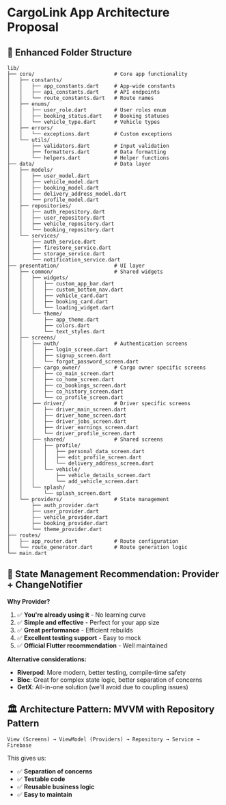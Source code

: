 # CargoLink App Architecture Proposal

## 📁 Enhanced Folder Structure

```
lib/
├── core/                          # Core app functionality
│   ├── constants/
│   │   ├── app_constants.dart     # App-wide constants
│   │   ├── api_constants.dart     # API endpoints
│   │   └── route_constants.dart   # Route names
│   ├── enums/
│   │   ├── user_role.dart         # User roles enum
│   │   ├── booking_status.dart    # Booking statuses
│   │   └── vehicle_type.dart      # Vehicle types
│   ├── errors/
│   │   └── exceptions.dart        # Custom exceptions
│   └── utils/
│       ├── validators.dart        # Input validation
│       ├── formatters.dart        # Data formatting
│       └── helpers.dart           # Helper functions
├── data/                          # Data layer
│   ├── models/
│   │   ├── user_model.dart
│   │   ├── vehicle_model.dart
│   │   ├── booking_model.dart
│   │   ├── delivery_address_model.dart
│   │   └── profile_model.dart
│   ├── repositories/
│   │   ├── auth_repository.dart
│   │   ├── user_repository.dart
│   │   ├── vehicle_repository.dart
│   │   └── booking_repository.dart
│   └── services/
│       ├── auth_service.dart
│       ├── firestore_service.dart
│       ├── storage_service.dart
│       └── notification_service.dart
├── presentation/                  # UI layer
│   ├── common/                    # Shared widgets
│   │   ├── widgets/
│   │   │   ├── custom_app_bar.dart
│   │   │   ├── custom_bottom_nav.dart
│   │   │   ├── vehicle_card.dart
│   │   │   ├── booking_card.dart
│   │   │   └── loading_widget.dart
│   │   └── theme/
│   │       ├── app_theme.dart
│   │       ├── colors.dart
│   │       └── text_styles.dart
│   ├── screens/
│   │   ├── auth/                  # Authentication screens
│   │   │   ├── login_screen.dart
│   │   │   ├── signup_screen.dart
│   │   │   └── forgot_password_screen.dart
│   │   ├── cargo_owner/           # Cargo owner specific screens
│   │   │   ├── co_main_screen.dart
│   │   │   ├── co_home_screen.dart
│   │   │   ├── co_bookings_screen.dart
│   │   │   ├── co_history_screen.dart
│   │   │   └── co_profile_screen.dart
│   │   ├── driver/                # Driver specific screens
│   │   │   ├── driver_main_screen.dart
│   │   │   ├── driver_home_screen.dart
│   │   │   ├── driver_jobs_screen.dart
│   │   │   ├── driver_earnings_screen.dart
│   │   │   └── driver_profile_screen.dart
│   │   ├── shared/                # Shared screens
│   │   │   ├── profile/
│   │   │   │   ├── personal_data_screen.dart
│   │   │   │   ├── edit_profile_screen.dart
│   │   │   │   └── delivery_address_screen.dart
│   │   │   └── vehicle/
│   │   │       ├── vehicle_details_screen.dart
│   │   │       └── add_vehicle_screen.dart
│   │   └── splash/
│   │       └── splash_screen.dart
│   └── providers/                 # State management
│       ├── auth_provider.dart
│       ├── user_provider.dart
│       ├── vehicle_provider.dart
│       ├── booking_provider.dart
│       └── theme_provider.dart
├── routes/
│   ├── app_router.dart            # Route configuration
│   └── route_generator.dart       # Route generation logic
└── main.dart

```

## 🎯 State Management Recommendation: **Provider + ChangeNotifier**

**Why Provider?**

1. ✅ **You're already using it** - No learning curve
2. ✅ **Simple and effective** - Perfect for your app size
3. ✅ **Great performance** - Efficient rebuilds
4. ✅ **Excellent testing support** - Easy to mock
5. ✅ **Official Flutter recommendation** - Well maintained

**Alternative considerations:**

- **Riverpod**: More modern, better testing, compile-time safety
- **Bloc**: Great for complex state logic, better separation of concerns
- **GetX**: All-in-one solution (we'll avoid due to coupling issues)

## 🏛️ Architecture Pattern: **MVVM with Repository Pattern**

```
View (Screens) → ViewModel (Providers) → Repository → Service → Firebase
```

This gives us:

- ✅ **Separation of concerns**
- ✅ **Testable code**
- ✅ **Reusable business logic**
- ✅ **Easy to maintain**
